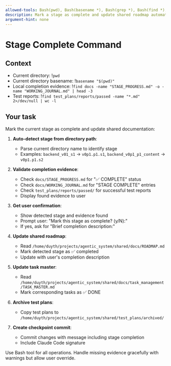 ```yaml
---
allowed-tools: Bash(pwd), Bash(basename *), Bash(grep *), Bash(find *), Bash(git *), Read
description: Mark a stage as complete and update shared roadmap automatically
argument-hint: none
---
```


# Stage Complete Command

## Context
- Current directory: !`pwd`
- Current directory basename: !`basename "$(pwd)"`
- Local completion evidence: !`find docs -name "STAGE_PROGRESS.md" -o -name "WORKING_JOURNAL.md" | head -3`
- Test reports: !`find test_plans/reports/passed -name "*.md" 2>/dev/null | wc -l`

## Your task
Mark the current stage as complete and update shared documentation:

1. **Auto-detect stage from directory path**:
   - Parse current directory name to identify stage
   - Examples: `backend_v01_s1` → `v0p1.p1.s1`, `backend_v0p1_p1_content` → `v0p1.p1.s2`

2. **Validate completion evidence**:
   - Check `docs/STAGE_PROGRESS.md` for "✅ COMPLETE" status
   - Check `docs/WORKING_JOURNAL.md` for "STAGE COMPLETE" entries
   - Check `test_plans/reports/passed/` for successful test reports
   - Display found evidence to user

3. **Get user confirmation**:
   - Show detected stage and evidence found
   - Prompt user: "Mark this stage as complete? (y/N):"
   - If yes, ask for "Brief completion description:"

4. **Update shared roadmap**:
   - Read `/home/duyth/projects/agentic_system/shared/docs/ROADMAP.md`
   - Mark detected stage as ✅ completed
   - Update with user's completion description

5. **Update task master**:
   - Read `/home/duyth/projects/agentic_system/shared/docs/task_management/TASK_MASTER.md`
   - Mark corresponding tasks as ✅ DONE

6. **Archive test plans**:
   - Copy test plans to `/home/duyth/projects/agentic_system/shared/test_plans/archived/`

7. **Create checkpoint commit**:
   - Commit changes with message including stage completion
   - Include Claude Code signature

Use Bash tool for all operations. Handle missing evidence gracefully with warnings but allow user override.